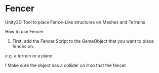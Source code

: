 # Fencer
Unity3D Tool to place Fence-Like structures on Meshes and Terrains

How to use Fencer 

1. First, add the Fencer Script to the GameObject that you want to place fences on.

e.g. a terrain or a plane.

! Make sure the object has a collider on it so that the fencer 
